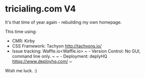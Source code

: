 # tricialing.com V4

It's that time of year again - rebuilding my own homepage.

This time using:

- CMR: Kirby
- CSS Framework: Tachyon <http://tachyons.io/>
- Issue tracking: Waffle.io<Waffle.io>
~ - Version Control: No GUI, command line only. ~
~ - Deployment: deplyHQ <https://www.deployhq.com/> ~


Wish me luck. :)
